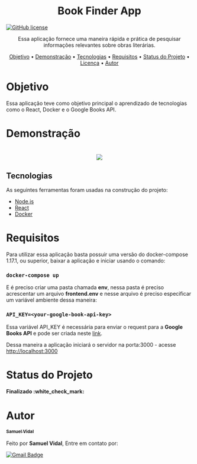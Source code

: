 <h1 align="center">Book Finder App</h1>

[![GitHub license](https://img.shields.io/github/license/Samuelvidal99/book-finder-app?style=for-the-badge)](https://github.com/Samuelvidal99/book-finder-app/blob/master/LICENSE)

<p align="center">Essa aplicação fornece uma maneira rápida e prática de pesquisar informações relevantes sobre obras literárias.</p>

<p align="center">
 <a href="#objetivo">Objetivo</a> •
 <a href="#demonstração">Demonstração</a> • 
 <a href="#tecnologias">Tecnologias</a> • 
 <a href="#requisitos">Requisitos</a> • 
 <a href="#status-do-projeto">Status do Projeto</a> • 
 <a href="https://github.com/Samuelvidal99/book-finder-app/blob/master/LICENSE">Licença</a> • 
 <a href="#autor">Autor</a>
</p>

<h1>Objetivo</h1>
<p1>Essa aplicação teve como objetivo principal o aprendizado de tecnologias como o React, Docker e o Google Books API.</p1>

<h1>Demonstração</h1>

<h1 align='center'><img src='./assets/book-finder-demo.gif'></img></h1>

## Tecnologias

As seguintes ferramentas foram usadas na construção do projeto:

- [Node.js](https://nodejs.org/en/)
- [React](https://pt-br.reactjs.org/)
- [Docker](https://www.docker.com/)

<h1>Requisitos</h1>
<p1>Para utilizar essa aplicação basta possuir uma versão do docker-compose 1.17.1, ou superior, baixar a aplicação e iniciar usando o comando: <br></p1>

### `docker-compose up`

E é preciso criar uma pasta chamada <b>env</b>, nessa pasta é preciso acrescentar um arquivo <b>frontend.env</b> e nesse arquivo é preciso especificar um variável ambiente dessa maneira:

### `API_KEY=<your-google-book-api-key>`

Essa variável API_KEY é necessária para enviar o request para a <b>Google Books API</b> e pode ser criada neste <a href="https://developers.google.com/books/docs/v1/using#APIKey">link</a>.

<p1>Dessa maneira a aplicação iniciará o servidor na porta:3000 - acesse </p1><a href='http://localhost:3000'>http://localhost:3000</a>
<h1>Status do Projeto</h1>
<h4>Finalizado :white_check_mark:</h4>

<h1>Autor</h1>
<a href="https://github.com/Samuelvidal99"><sub><b>Samuel Vidal</b></sub></a><br><br>
Feito por <b>Samuel Vidal</b>, Entre em contato por: 

[![Gmail Badge](https://img.shields.io/badge/-samuelvsantos2018@gmail.com-c14438?style=flat-square&logo=Gmail&logoColor=white&link=mailto:samuelvsantos2018@gmail.com)](mailto:samuelvsantos2018@gmail.com)



